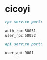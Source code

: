 # cicoyi

```markdown
rpc service port:

auth_rpc:50051
user_rpc:50052
```

```markdown
api service port:

user_api:9001
```